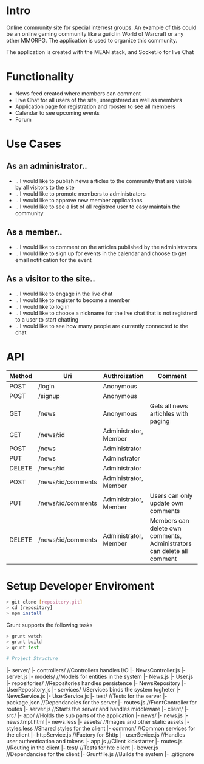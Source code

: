 # Intro

Online community site for special interrest groups. An example of this could be an online gaming community like a guild in World of Warcraft or any other MMORPG. The application is used to organize this community.

The application is created with the MEAN stack, and Socket.io for live Chat

# Functionality

- News feed created where members can comment
- Live Chat for all users of the site, unregistered as well as members
- Application page for registration and rooster to see all members
- Calendar to see upcoming events
- Forum

# Use Cases

## As an administrator..

- .. I would like to publish news articles to the community that are visible by all visitors to the site
- .. I would like to promote members to administrators
- .. I would like to approve new member applications
- .. I would like to see a list of all registred user to easy maintain the community

## As a member..

- .. I would like to comment on the articles published by the administrators
- .. I would like to sign up for events in the calendar and choose to get email notification for the event

## As a visitor to the site..

- .. I would like to engage in the live chat
- .. I would like to register to become a member
- .. I would like to log in
- .. I would like to choose a nickname for the live chat that is not registrerd to a user to start chatting
- .. I would like to see how many people are currently connected to the chat

# API

| Method | Uri                | Authroization         | Comment |
|--------|--------------------|-----------------------|---------|
| POST   | /login             | Anonymous             |         |
| POST   | /signup            | Anonymous             |         |
| GET    | /news              | Anonymous             | Gets all news artichles with paging |
| GET    | /news/:id          | Administrator, Member |         |
| POST   | /news              | Administrator         |         |
| PUT    | /news              | Adminstrator          |         |
| DELETE | /news/:id          | Administrator         |         |
| POST   | /news/:id/comments | Administrator, Member |         |
| PUT    | /news/:id/comments | Administrator, Member | Users can only update own comments |
| DELETE | /news/:id/comments | Administrator, Member | Members can delete own comments, Administrators can delete all comment |


# Setup Developer Enviroment

```sh
> git clone [repository.git]
> cd [repository]
> npm install
```

Grunt supports the following tasks

```sh
> grunt watch
> grunt build
> grunt test

# Project Structure

```
|- server/
  |- controllers/       //Controllers handles I/O
      |- NewsController.js
      |- server.js
    |- models/          //Models for entities in the system
      |- News.js
      |- User.js
    |- repositories/      //Repositories handles persistence
      |- NewsRepository 
      |- UserRepository.js
    |- services/        //Services binds the system togheter
      |- NewsService.js
      |- UserService.js
    |- test/          //Tests for the server
    |- package.json       //Dependancies for the server
    |- routes.js        //FrontController for routes
    |- server.js        //Starts the server and handles middleware
|- client/
  |- src/
      |- app/         //Holds the sub parts of the application
          |- news/
              |- news.js
                |- news.tmpl.html
                |- news.less
      |- assets/        //Images and other static assets
          |- styles.less    //Shared styles for the client
        |- common/        //Common services for the client
          |- httpService.js //Factory for $http
            |- userSevice.js  //Handles user authentication and tokens
        |- app.js       //Client kickstarter
        |- routes.js      //Routing in the client
  |- test/          //Tests for hte client 
    |- bower.js         //Dependancies for the client
|- Gruntfile.js         //Builds the system
|- .gitignore
```